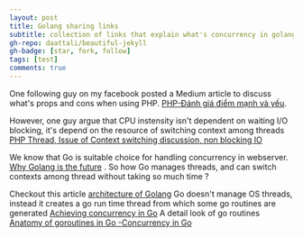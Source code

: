 ```yaml
---
layout: post
title: Golang sharing links
subtitle: collection of links that explain what's concurrency in golang, how golang routine works
gh-repo: daattali/beautiful-jekyll
gh-badge: [star, fork, follow]
tags: [test]
comments: true
---
```


One following guy on my facebook posted a Medium article to discuss what's props and cons when using PHP. 
[PHP-Đánh giá điểm mạnh và yếu](https://medium.com/@tuyendoan/php-%C4%91%C3%A1nh-gi%C3%A1-%C4%91i%E1%BB%83m-m%E1%BA%A1nh-%C4%91i%E1%BB%83m-y%E1%BA%BFu-62195403dd1b?fbclid=IwAR0TXlvJB34CpmGgDLwH3Qan7zO4NSq74s2NFAOmKKbSGE3p6N86cLjTFXI).

However, one guy argue that CPU instensity isn't dependent on waiting I/O blocking, it's depend on the resource of switching context among threads
[PHP Thread, Issue of Context switching discussion, non blocking IO](https://www.facebook.com/NghiaLeMinh/posts/10212990813876056?comment_id=10212994227281389&comment_tracking=%7B%22tn%22%3A%22R%22%7D)

We know that Go is suitable choice for handling concurrency in webserver. [Why Golang is the future](https://medium.com/@Sandra_Parker/why-golang-is-the-future-part-1-ed7dd4f419d) . So how Go manages threads, and can switch contexts among thread without taking so much time ? 

Checkout this article [architecture of Golang](https://medium.com/@Sandra_Parker/why-golang-is-the-future-part-1-ed7dd4f419d)
Go doesn't manage OS threads, instead it creates a go run time thread from which some go routines are generated [Achieving concurrency in Go](https://medium.com/rungo/achieving-concurrency-in-go-3f84cbf870ca)
A detail look of go routines [Anatomy of goroutines in Go -Concurrency in Go](https://medium.com/rungo/anatomy-of-goroutines-in-go-concurrency-in-go-a4cb9272ff88)